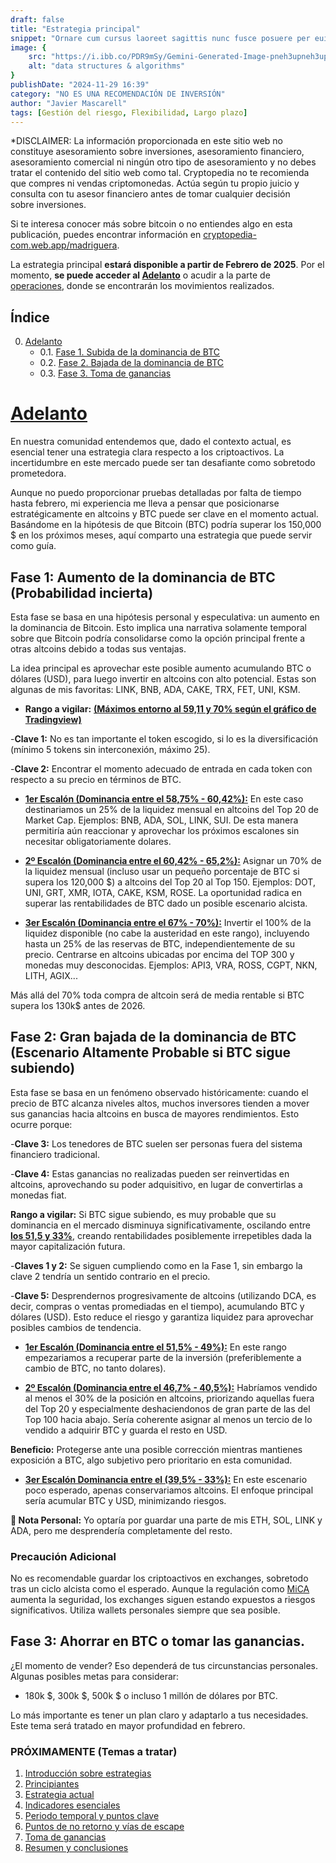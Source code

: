 ```yaml
---
draft: false
title: "Estrategia principal"
snippet: "Ornare cum cursus laoreet sagittis nunc fusce posuere per euismod dis vehicula a, semper fames lacus maecenas dictumst pulvinar neque enim non potenti. Torquent hac sociosqu eleifend potenti."
image: {
    src: "https://i.ibb.co/PDR9mSy/Gemini-Generated-Image-pneh3upneh3upneh-2.jpg",
    alt: "data structures & algorithms"
}
publishDate: "2024-11-29 16:39"
category: "NO ES UNA RECOMENDACIÓN DE INVERSIÓN"
author: "Javier Mascarell"
tags: [Gestión del riesgo, Flexibilidad, Largo plazo]
---
```


<div
 class="mx-auto prose prose-lg mt-6 max-w-3xl prose-h3:underline prose-p:text-justify">

 <a class="text-red-500 text-bold no-underline">*DISCLAIMER: La información proporcionada en este sitio web no constituye asesoramiento sobre inversiones, asesoramiento financiero, asesoramiento comercial ni ningún otro tipo de asesoramiento y no debes tratar el contenido del sitio web como tal. Cryptopedia no te recomienda que compres ni vendas criptomonedas. Actúa según tu propio juicio y consulta con tu asesor financiero antes de tomar cualquier decisión sobre inversiones.</a>

<p>Si te interesa conocer más sobre bitcoin o no entiendes algo en esta publicación, puedes encontrar información en 
<a target="_blank" href="https://cryptopedia-com.web.app/madriguera" class="text-blue-500 underline">cryptopedia-com.web.app/madriguera</a>.</p>

La estrategia principal **estará disponible a partir de Febrero de 2025**. Por el momento, **se puede acceder al [Adelanto](#ad)** o acudir a la parte de <a target="_blank" href="https://cryptopedia-com.web.app/operaciones" class="text-blue-500 underline">operaciones</a>, donde se encontrarán los movimientos realizados.

## **Índice**  
0. [Adelanto](#ad)
    - 0.1. [Fase 1. Subida de la dominancia de BTC](#0-1)
    - 0.2. [Fase 2. Bajada de la dominancia de BTC](#0-2)
    - 0.3. [Fase 3. Toma de ganancias](#0-3)
<!--1. [Introducción sobre estrategias](#1)
2. [Principiantes](#2)
3. [Estrategia actual](#3)
4. [Indicadores esenciales](#4)
5. [Periodo temporal y puntos clave](#5)
6. [Puntos de no retorno y vías de escape](#6)
7. [Toma de ganancias](#7)
8. [Resumen y conclusiones](#8)-->

# <u>Adelanto</u> <a name="ad"></a>

En nuestra comunidad entendemos que, dado el contexto actual, es esencial tener una estrategia clara respecto a los criptoactivos. La incertidumbre en este mercado puede ser tan desafiante como sobretodo prometedora.

Aunque no puedo proporcionar pruebas detalladas por falta de tiempo hasta febrero, mi experiencia me lleva a pensar que posicionarse estratégicamente en altcoins y BTC puede ser clave en el momento actual. Basándome en la hipótesis de que Bitcoin (BTC) podría superar los 150,000 $ en los próximos meses, aquí comparto una estrategia que puede servir como guía.

## Fase 1: Aumento de la dominancia de BTC (Probabilidad incierta) <a name="0-1"></a>

Esta fase se basa en una hipótesis personal y especulativa: un aumento en la dominancia de Bitcoin. Esto implica una narrativa solamente temporal sobre que Bitcoin podría consolidarse como la opción principal frente a otras altcoins debido a todas sus ventajas.

La idea principal es aprovechar este posible aumento acumulando BTC o dólares (USD), para luego invertir en altcoins con alto potencial. Estas son algunas de mis favoritas: LINK, BNB, ADA, CAKE, TRX, FET, UNI, KSM. 

* **Rango a vigilar:** <a target="_blank" href="https://es.tradingview.com/symbols/BTC.D/" class="text-blue-500 underline">**(Máximos entorno al 59,11 y 70% según el gráfico de Tradingview)**</a>

-**Clave 1:** No es tan importante el token escogido, si lo es la diversificación (mínimo 5 tokens sin interconexión, máximo 25).

-**Clave 2:** Encontrar el momento adecuado de entrada en cada token con respecto a su precio en términos de BTC.


- **<u>1er Escalón (Dominancia entre el 58,75% - 60,42%):</u>** En este caso destinariamos un 25% de la liquidez mensual en altcoins del Top 20 de Market Cap. Ejemplos: BNB, ADA, SOL, LINK, SUI. De esta manera permitiría aún reaccionar y aprovechar los próximos escalones sin necesitar obligatoriamente dolares.

- **<u>2º Escalón (Dominancia entre el 60,42% - 65,2%):</u>** Asignar un 70% de la liquidez mensual (incluso usar un pequeño porcentaje de BTC si supera los 120,000 $) a altcoins del Top 20 al Top 150. Ejemplos: DOT, UNI, GRT, XMR, IOTA, CAKE, KSM, ROSE. La oportunidad radica en superar las rentabilidades de BTC dado un posible escenario alcista.

- **<u>3er Escalón (Dominancia entre el 67% - 70%):</u>** Invertir el 100% de la liquidez disponible (no cabe la austeridad en este rango), incluyendo hasta un 25% de las reservas de BTC, independientemente de su precio. Centrarse en altcoins ubicadas por encima del TOP 300 y monedas muy desconocidas. Ejemplos: API3, VRA, ROSS, CGPT, NKN, LITH, AGIX...

Más allá del 70% toda compra de altcoin será de media rentable si BTC supera los 130k$ antes de 2026.

## Fase 2: Gran bajada de la dominancia de BTC (Escenario Altamente Probable si BTC sigue subiendo) <a name="0-2"></a>

Esta fase se basa en un fenómeno observado históricamente: cuando el precio de BTC alcanza niveles altos, muchos inversores tienden a mover sus ganancias hacia altcoins en busca de mayores rendimientos. Esto ocurre porque:

-**Clave 3:** Los tenedores de BTC suelen ser personas fuera del sistema financiero tradicional.

-**Clave 4:** Estas ganancias no realizadas pueden ser reinvertidas en altcoins, aprovechando su poder adquisitivo, en lugar de convertirlas a monedas fiat.

 **Rango a vigilar:** Si BTC sigue subiendo, es muy probable que su dominancia en el mercado disminuya significativamente, oscilando entre <a target="_blank" href="https://es.tradingview.com/symbols/BTC.D/" class="text-blue-500 underline">**los 51,5 y 33%**</a>, creando rentabilidades posiblemente irrepetibles dada la mayor capitalización futura.

-**Claves 1 y 2:** Se siguen cumpliendo como en la Fase 1, sin embargo la clave 2 tendría un sentido contrario en el precio.

-**Clave 5:** Desprendernos progresivamente de altcoins (utilizando DCA, es decir, compras o ventas promediadas en el tiempo), acumulando BTC y dólares (USD). Esto reduce el riesgo y garantiza liquidez para aprovechar posibles cambios de tendencia.

- **<u>1er Escalón (Dominancia entre el 51,5% - 49%):</u>** En este rango empezariamos a recuperar parte de la inversión (preferiblemente a cambio de BTC, no tanto dolares).

- **<u>2º Escalón (Dominancia entre el 46,7% - 40,5%):</u>** Habríamos vendido al menos el 30% de la posición en altcoins, priorizando aquellas fuera del Top 20 y especialmente deshaciendonos de gran parte de las del Top 100 hacia abajo. Sería coherente asignar al menos un tercio de lo vendido a adquirir BTC y guarda el resto en USD.

**Beneficio:** Protegerse ante una posible corrección mientras mantienes exposición a BTC, algo subjetivo pero prioritario en esta comunidad.

- **<u>3er Escalón Dominancia entre el (39,5% - 33%):</u>** En este escenario poco esperado, apenas conservariamos altcoins. El enfoque principal sería acumular BTC y USD, minimizando riesgos.

**📌 Nota Personal:** Yo optaría por guardar una parte de mis ETH, SOL, LINK y ADA, pero me desprendería completamente del resto.

### Precaución Adicional

<p class= "text-red-500 no-underline">No es recomendable guardar los criptoactivos en exchanges, sobretodo tras un ciclo alcista como el esperado. Aunque la regulación como <a target="_blank" href="https://www.pwc.es/es/auditoria/assets/impacto-regulatorio-mica-en%20los-criptoactivos.pdf" class="text-blue-500 underline text-bold">MiCA</a> aumenta la seguridad, los exchanges siguen estando expuestos a riesgos significativos. Utiliza wallets personales siempre que sea posible.</p>

## Fase 3: Ahorrar en BTC o tomar las ganancias. <a name="0-3"></a>

¿El momento de vender? Eso dependerá de tus circunstancias personales. Algunas posibles metas para considerar:

- 180k $, 300k $, 500k $ o incluso 1 millón de dólares por BTC.

Lo más importante es tener un plan claro y adaptarlo a tus necesidades. Este tema será tratado en mayor profundidad en febrero.

### PRÓXIMAMENTE (Temas a tratar)

1. [Introducción sobre estrategias](#1)
2. [Principiantes](#2)
3. [Estrategia actual](#3)
4. [Indicadores esenciales](#4)
5. [Periodo temporal y puntos clave](#5)
6. [Puntos de no retorno y vías de escape](#6)
7. [Toma de ganancias](#7)
8. [Resumen y conclusiones](#8)

<!--
## 0. Introducción sobre estrategias <a name="0"></a>
Desde su creación y posterior lanzamiento en 2009, Bitcoin ha evolucionado constantemente, pues como cualquier otra técnologia, las mejoras son necesarias para mantener la seguridad y competitividad.

Sin embargo, también hay otra cuestión que ha ido evolucionando a lo largo del tiempo a medida que su adopción también ha ido creciendo (ya sea por moda, especulación o acumulación), nos centraremos en las dos últimas y analizaremos cuales han sido los motivos y estudiaremos su posible evolución.

El creador de una herramienta o instrumento, trata de resolver problemas, pero no puede decidir cual será el uso que las personas van a hacer de el (el microondas se utilizó por primera vez para luchar contra aviones de los Nazis, el papel de burbujas se ideó para colocarlo en las paredes de las viviendas), como mucho los creadores podrán intuir o incentivar uno o varios usos, peró será la sociedad quien encuentre la utilidad que generá mayor valor.

## 1. Principiantes <a name="1"></a>
En este sentido, el Whitepaper de Bitcoin aunque no habla directamente de dinero, si que destaca su cualidad de efectivo digital entre personas (símil con los billetes, pero online), aunque Satoshi priorizó aspectos como la seguridad (De la red y de los activos de los propietarios mediante dilución tendiente a 0) y descentralización (Mediante un tamaño de bloque reducido), dejó a un lado la escalabilidad, pues pensaba que los otros dos atributos erán prioritarios. De hecho, el propio Satoshi ya era consciente del "problema" de establecer una oferta tan rígida, como argumentó ante la pregunta de una cantidad de Bitcoins fija y el número de usuarios creciente: "Es más típico de un metal precioso. En lugar de que la oferta cambie para mantener el valor igual, la oferta está predeterminada y el valor cambia. A medida que crece el número de usuarios, aumenta el valor por moneda."<a href="#referencia2" style="font-weight: bold; text-decoration: none;"><sup>[2]</sup></a> Dejando claro que para el no era tan importante el uso como dinero, como si lo era la calidad del activo.

## 2. Estrategia actual <a name="2"></a>
Cuando me he encontrado con personas que opinaban sobre Bitcoin, muchas eran las dudas y preocupaciones sobre su futuro. Las personas que conocian de técnicas de inversión como puedan ser Value investing argumentaban que el valor intrínseco de Bitcoin era 0, ya que a diferencia de cualquier negocio, Bitcoin no generaba flujos de caja (rentabilidad anual) y que por tanto su valor solamente se basaba en la esperanza de que subiera más y más. Pero cuando exponías que Bitcoin era más bien un activo real como el oro y que no era un activo financiero, respondian que el oro si que tenía una utilidad clara y es que su demanda iba a mantenerse por las necesidades de la industria y del sector joyero (aunque realmente casi toda la propiedad se concentra realmente en demandantes de valor refugio y garantistas como lo son los Bancos Centrales).

Por el contrario cuando hablabas con otras personas mucho más prácticas, argumentaban que Bitcoin no es dinero y que ya se pueden hacer Bizums o pagos online con tarjeta o transferencia bancaria y que más allá del precio, nadie utilizaba Bitcoin en su día a día para pagar o enviar dinero.

Mi respuesta en este post es clara al respecto: Bitcoin a día de hoy no tiene las capacidades para convertirse en dinero, el principal problema es que la velocidad, los costes por operación y la inestabilidad en el precio lo convierten en un mal dinero, sobretodo para aquellos que tengan altas necesidades de liquidez en su vida diaria (o incapacidad de ahorro en el tiempo).

## 3. Indicadores principales <a name="3"></a>

Algo que no se contempla muy bien cuando se compara Bitcoin con cualquier forma de ahorro es que mantener cualquier forma de ahorro en el tiempo tiene algún tipo de coste:
- **<u>Coste de oportunidad:</u>**
Dadas tus necesidades, puede que cualquier otra decisión hubiera sido más rentable
- **<u>Coste de almacenamiento:</u>**
Quien tiene acciones, necesariamente habrá de pasar por un broker quien anualmente cobre comisiones de mantenimiento o custodia. Quien tiene una vivienda deberá pagar IBI, contribuciones, reformas, derramas, etc. Quién tenga una materia prima deberá almacenarla cuidadosamente e implementar medidas de seguridad, lo cual tiene un coste. Siendo Bitcoin el claro ganador, ya que no tiene costes de mantenimiento, aunque si costes de tiempo por la indispensable formación para garantizar una mínima seguridad.
- **<u>Costes de transacción:</u>**
Quien almacena valor, generalmente trata de deshacerlo en algun momento para adquirir aquello que desea. Esta es una clara ventaja del dinero fiat, ya que estos costes son muy bajos. Pero las viviendas tienen costes elevados, como puedan ser el notario, la gestión hipotecaria y sobretodo los impuestos. El oro tiene un alto coste por la desconfianza de la veracidad del contenido y para bajas cantidades relativamente es muy alto. Con los isntrumentos estas comisiones son similares a bitcoin, pero no es tan bajo como el de euros o dolares.
- **<u>Coste de dilución:</u>**
Esta es una clara ventaja y una clara fuente de demanda de Bitcoin que actualmente cuenta con un incremento de unidades del 0,85% anual, pero que en 2033 será del 0,2% y en 2050 estará muy cerca del 0%. Las acciones por ejemplo tienen la capacidad de diluir al accionista cuando se emiten nuevas unidades de la nada. Las viviendas en los últimos años no sufren este problema en España, pues las nuevas construcciones en ciudades muy demandadas son bajas, pero en 2008 y años posteriores si fue un problema cuando había una alta competencia entre oferentes. El dinero tal como hablé en el blog de ¿Qué es realmente el dinero? sufre mucho sobretodo en periodos temporales largos debido a la oferta creciente. El oro aunque escaso, sigue siendo minado y la tasa de extracción es cercana al 2% anual y aunque también debería de disminuir ya que algunas estimaciones apuntan a que solamente queda un 30% por minar, la tecnología mejora y si sube mucho de precio, surgirán muchas empresas y nuevos métodos para aumentar la velocidad de extracción.

## 4. Periodo temporal y puntos clave <a name="4"></a>
Claramente atesorar tus ahorros en bitcoin supone que evites pagar muchos costes anualmente, este coste parece insignificante, pero cuando sumas todos los años y tienes en cuenta el efecto del interés compuesto (del coste). Te das cuenta entonces de que esta solución permite que tu riqueza no disminuya en gran medida al menos.

Otro aspecto fundamental es que si no hay prácticamente dilución y tiende a 0, entonces si la demanda no baja, serás capaz sin duda de mantener tu riqueza (sin contar obviamente cambios en la regulación fiscal), mientras que con el dinero obviamente esto no es así y se ve reflejado en la inflación, pero los otros activos también pecan de este problema y necesariamente necesitan de más demandantes para mantener la capacidad de compra real, sin embargo, Bitcoin no requiere de ello.
## 5. Puntos de no retorno y vías de escape <a name="5"></a>
Obviamente aunque actualmente Bitcoin ocupe la posición séptima como activo más valioso del mundo por capitalización de mercado, todavía la demanda no está estabilizada y muchas personas compran para despues vender rápidamente, lo cual provoca fuertes movimientos que junto a la incertidumbre de la adopción futura o el surgimiento de mejores alternativas, hacen que su precio sea muy volatil, siendo un muy mal instrumento para individuos que tengan altas necesidades de liquidez o compromisos de pago cercanos (En los paises pobres Bitcoin sería una buena solució, pero no lo es porque no pueden ahorrar nada y viven al día). Tampoco se sabe como procederá su evolución, ya que a diferencia del oro tenemos registros de apenas 15 años y tampoco sabemos como reaccionarán los estados en cuanto a sistema impositivo y legislación.

Por otro lado encontramos que aunque la seguridad de Bitcoin es de las más altas que hay en internet, no se libra de ciertos peligros como pueda ser un ataque a la descentralización, un ataque a los nodos, etc. Pero sin duda el mayor riesgo lo encontramos en su sistema de incentivos y es que la seguridad de bitcoin se sustenta en los ajustes de dificultad y estos a su vez dependen de la competencia de los mineros. Se podría provocar una espiral bajista hasta 0$ (cada vez más dificil a medida que el precio suba durante años), ya que si el precio baja, cada vez menos mineros podrían participar y bajaría la dificultad, esto a su vez haría que algunos cautos vendieran por no querer asumir el riesgo de seguridad, esto incrementaría el problema de los mineros y se podría llegar a un punto de dificultad tan baja que alguien con una inversion billonaria podría secuestrar la red de Bitcoin y controlarla a su antojo, perdiendo Bitcoin toda seguridad y por tanto dejando de cumplir una de sus utilidades imprescindibles.

## 6. Tomas de ganancias <a name="6"></a>

## 7. Resumen y conclusiones <a name="7"></a>


Aunque Bitcoin en la actualidad no cumpla el papel de dinero y no genere rendimientos a sus poseedores, si que es un instrumento muy valioso para almacenar y transmitir valor en el tiempo y en el espacio, ya que es de los instrumentos que tiene menores costes de almacenamiento, custodia y mantenimiento. Estos atributos lo han convertido en un vehículo de propiedad muy demandado y por tanto no es muy arriesgado para aquellos que tengan la capacidad de ahorrar, poseer un porcentaje aunque sea bajo del ahorro en este activo al portador.

Obviamente hay que conocer sus riesgos y tener en cuenta que Bitcoin no ha vivido ninguna crisis, momentos en los cuales ahorrar es más complejo. Todavía tampoco ha sufrido una prohibición total por parte de los Estados y tiene un tiempo de vida muy corto como para asegurar que no habrá nada que le supere o que la tecnología aguantará todos los vaivenes que surjan.

Por todo lo anterior y dado que yo valoro mucho el ahorro/inversión, tengo parte de mi riqueza en Bitcoin, pero cada uno debe analizar sus circunstancias, conocer su tolerancia a variaciones de precio y sobretodo su periodo temporal mínimo para dehacer sus ahorros para adquirir aquello que desean.

<section id="referencias">
  <h2>Referencias</h2>
  <p id="referencia1">Referencia 1: <a href="https://cryptopedia-com.web.app/madriguera" target="_blank">https://cryptopedia-com.web.app/madriguera</a></p>
  <p id="referencia2">Referencia 2: <a href="https://satoshi.nakamotoinstitute.org/es/posts/p2pfoundation/3/" target="_blank">https://satoshi.nakamotoinstitute.org/<wbr>es/posts/p2pfoundation/3/</a></p>

</section>
-->

</div>